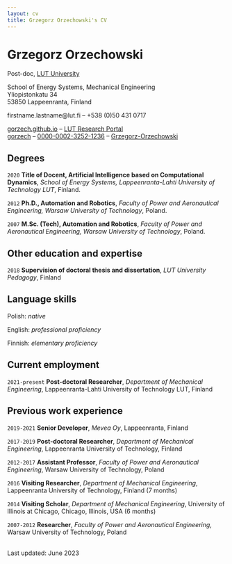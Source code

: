 ```yaml
---
layout: cv
title: Grzegorz Orzechowski's CV
---
```

# Grzegorz Orzechowski
Post-doc, [LUT University](https://www.lut.fi/en)

School of Energy Systems, Mechanical Engineering  
Yliopistonkatu 34  
53850 Lappeenranta, Finland  

<p><script language="JavaScript" type="text/javascript">w("temrtbem.bemrpubjfxv@yhg.sv");</script><noscript>firstname.lastname@lut.fi</noscript> – +538 (0)50 431 0717</p>

<div id="webaddress">
  <a href="https://gorzech.github.io"><i class="fas fa-home"></i> gorzech.github.io</a> – 
  <a href="https://research.lut.fi/converis/portal/detail/Person/42803"><i class="fas fa-users"></i> LUT Research Portal</a><br/>
  <a href="https://github.com/gorzech"><i class="fab fa-github"></i> gorzech</a> – 
  <a href="https://orcid.org/0000-0002-3252-1236"><i class="ai ai-orcid"></i> 0000-0002-3252-1236</a> – 
  <a href="https://www.researchgate.net/profile/Grzegorz-Orzechowski"><i class="ai ai-researchgate"></i> Grzegorz-Orzechowski</a>
</div>

## Degrees

`2020`
**Title of Docent, Artificial Intelligence based on Computational Dynamics**, *School of Energy Systems, Lappeenranta-Lahti University of Technology LUT*, Finland.

`2012`
**Ph.D., Automation and Robotics**, *Faculty of Power and Aeronautical Engineering, Warsaw University of Technology*, Poland.

`2007`
**M.Sc. (Tech), Automation and Robotics**, *Faculty of Power and Aeronautical Engineering, Warsaw University of Technology*, Poland.

## Other education and expertise

`2018`
**Supervision of doctoral thesis and dissertation**, *LUT University Pedagogy*, Finland

## Language skills

Polish: *native*

English: *professional proficiency*

Finnish: *elementary proficiency*

## Current employment

`2021-present` **Post-doctoral Researcher**, *Department of Mechanical Engineering*, Lappeenranta-Lahti University of Technology LUT, Finland

## Previous work experience 

`2019-2021` **Senior Developer**, *Mevea Oy*, Lappeenranta, Finland

`2017-2019` **Post-doctoral Researcher**, *Department of Mechanical Engineering*, Lappeenranta University of Technology, Finland

`2012-2017` **Assistant Professor**, *Faculty of Power and Aeronautical Engineering*, Warsaw University of Technology, Poland

`2016` **Visiting Researcher**, *Department of Mechanical Engineering*, 
Lappeenranta University of Technology, Finland (7 months)

`2014` **Visiting Scholar**, *Department of Mechanical Engineering*, University of Illinois at Chicago, Chicago, Illinois, USA (6 months)

`2007-2012` **Researcher**, *Faculty of Power and Aeronautical Engineering*, Warsaw University of Technology, Poland

<!-- ## Research funding and grants 

`2022-2024` **\textquotedblleft SANTTU -- To reduce stress from machine \& operator\textquotedblright , Business Finland project, €\,1\,006\,000, project manager, investigator.**

`2021-2024` **\textquotedblleft AITOC -- Artificial Intelligence supported Tool Chain in Manufacturing Engineering\textquotedblright , ITEA 3 project no. 19027, €\,1\,080\,376, investigator.**

`2019-2021` **\textquotedblleft Real-time simulator-driver design and manufacturing based on flexible systems\textquotedblright , Research project 845600 -- RealFlex, granted by European Commission under Marie Sk\l odowska-Curie Individual Fellowships, €\,202\,681, principal investigator.**

`2017-2018` **\textquotedblleft Virtual Coach Based on Multibody Dynamics\textquotedblright , Decision No. 305737, granted by Academy of Finland, €\,537\,809, project manager, no role in preparation, PI Perttu Hämäläinen.**

`2013-2017` **\textquotedblleft Flexible, Overconstrained Multibody Systems Modeling using Sequential and Parallel Methods\textquotedblright , Research project no. 2012/07/B/ST8/03993 granted by the Polish National Science Centre, 803\,480\,PLN (approx. €\,190\,000), contractor, co-author, PI Janusz Fr\k{a**czek.}

`2015` **\textquotedblleft Modeling of Composite Structures using Flexible Multibody Absolute Nodal Coordinate Formulation\textquotedblright , Research project granted by the Dean of The Faculty of Power and Aeronautical Engineering, 20\,000\,PLN (appro6x. €\,4\,500), principal investigator.**

`2013` **\textquotedblleft Modeling of Flexible Multibody Systems using Absolute Nodal Coordinate Formulation and Explicit Integration Schemes\textquotedblright , Research project granted by the Dean of The Faculty of Power and Aeronautical Engineering, 20\,000\,PLN (approx. €\,4\,500), principal investigator.**

`2011-2013` **\textquotedblleft Modeling of Flexible Multibody Systems in Absolute Nodal Coordinate Formulation\textquotedblright , Doctoral research project no. N N514 673340 granted by the Polish National Science Centre, 80\,000\,PLN (approx. €\,19\,000), main author, contractor, PI Janusz Fr\k{a**czek.}

## Research output

**Eighteen  publications in international peer-reviewed journals.**

**One referred book chapter.**

**Fourteen conference publications.**

**Boat dynamics simulator written in Julia -- \href{https://github.com/gorzech/BoatDynamics.jl**{github.com/gorzech/BoatDynamics.jl}}

**Monte Carlo Tree Seach method implementation in Julia -- \href{https://github.com/gorzech/PureMCTS.jl**{github.com/gorzech/PureMCTS.jl}}

**Environments for Monte Carlo Tree Search method -- \href{https://github.com/gorzech/Environments.jl**{github.com/gorzech/Environments.jl}}

## Research supervision and leadership experience

`2014-2022` **Supervision of ten bachelor's and five master's theses.**

`2021-present` **Co-supervision of two doctoral theses (ongoing).**

`2021-present` **Leadership in SANTTU project:**
\begin{itemize}
    \item Project leader of two work packages. Management and coordination of the work of five research groups at three Finnish universities (LUT, Aalto, Oulu). 
    \item Research group leader at LUT. Instructing two post-doctoral researchers, two doctoral students, and visiting researchers (currently one). 
\end{itemize}

## Teaching merits

`2017-2022` **Post-graduate and doctoral course on ``Computer methods in mechanics'', LUT University.**

`2008-2017` **Lecturer and tutor on various faculty courses at Warsaw University of Technology (including automation, robotics, statistics, artificial intelligence, mechanics).**

## Awards and honours

`2016` **1st degree team award for scientific achievements, Rector of Warsaw University of Technology (60\% participation in the work). Award received jointly with J. Frączek and P. Malczyk.**

`2014` **3rd degree individual award of the Rector of the Warsaw University of Technology for scientific achievements.**

## Other key academic merits

`2023` **Co-chair of the 19th International Conference on Multibody Systems, Nonlinear Dynamics, and Control (ASME IDETC-CIE).**

`2022` **Member of the ASME Technical Committee on Multibody Systems and Nonlinear Dynamics.**

`2022` **Preparatory Committee Member of the International Society of Mechanical System Dynamics.**

`2022` **Member of the Young Scientists Editorial Board of the International Journal of Mechanical System Dynamics.**

`2022` **Co-organizer of the special issue on \textquotedblleft Bid-data techniques in Multibody Dynamics\textquotedblright{**in Journal of Multibody Systems Dynamics.}

`2019` **Co-organizer of the Symposium on Flexible Multibody Dynamics within the ASME International Conference on Multibody Systems, Nonlinear Dynamics, and Control.**

`2009` **Co-organizer of the ECCOMAS Thematic Conference on Multibody Dynamics, Warsaw, Poland.**

`2015-2023` **Reviewer for the following international journals: Nonlinear Dynamics, Journal of Sound and Vibrations, Computer Methods in Applied Mechanics and Engineering, Archive of Mechanical Engineering and Proceedings of the Institution of Mechanical Engineers, Part C: Journal of Mechanical Engineering Science, Multibody System Dynamics.**
-->

<!--

## Publications

*Publication list also available [in Google Scholar](https://scholar.google.fi/citations?user=FvYhWOAAAAAJ). \* = student as lead author, &dagger; = shared first authorship.*


### Software

**D. M. Whipp**. Tc1D: a 1D thermal and thermochronometer age prediction model for quantifying rates of geodynamic and geomorphic processes. doi: [10.5281/zenodo.7124271](https://doi.org/10.5281/zenodo.7124271)

**D. M. Whipp**and R. A. Ketcham. tcplotter: a Python package for creating and customizing thermochronometer age and closure temperature plots. doi: [10.5281/zenodo.5958939](https://doi.org/10.5281/zenodo.5958939).


### Research funding

`2021-2023`
**Project funding**, *Renlund foundation*, Finland, 37 992€. Sole PI.<br/>
Building quantitative links between geodynamics and metamorphism in the Paleoproterozoic: Insight into emplacement of orogenic gold deposits

## Teaching

Links: <i class="fas fa-home"></i> = course homepage, <i class="fab fa-github"></i> = course GitHub page, <i class="fab fa-youtube"></i> = course YouTube channel

### Main courses

`2013-present`
*Department of Geosciences and Geography, University of Helsinki*, Helsinki, Finland.

- \- Current Topics in Global Geophysics Research
- \- Geo-Python (with Henrikki Tenkanen and Vuokko Heikinheimo) &nbsp;&nbsp;&nbsp;&nbsp;&nbsp;<a href="https://geo-python.github.io"><i class="fas fa-home"></i></a>&nbsp;&nbsp;&nbsp;&nbsp;&nbsp;<a href="https://github.com/Geo-Python"><i class="fab fa-github"></i></a>&nbsp;&nbsp;&nbsp;&nbsp;&nbsp;<a href="https://www.youtube.com/channel/UCQ1_1hZ0A1Vic2zmWE56s2A/playlists"><i class="fab fa-youtube"></i></a>
- \- Geodynamics &nbsp;&nbsp;&nbsp;&nbsp;&nbsp;<a href="https://www.youtube.com/channel/UCsSTyHHQVvnGdnKbidSj94A/playlists"><i class="fab fa-youtube"></i></a>
- \- Introduction to Lithospheric Geodynamic Modelling (with Lars Kaislaniemi) &nbsp;&nbsp;&nbsp;&nbsp;&nbsp;<a href="https://introgm.github.io"><i class="fas fa-home"></i></a>&nbsp;&nbsp;&nbsp;&nbsp;&nbsp;<a href="https://github.com/IntroGM"><i class="fab fa-github"></i></a>
- \- Introduction to Quantitative Geology &nbsp;&nbsp;&nbsp;&nbsp;&nbsp;<a href="https://introqg.github.io"><i class="fas fa-home"></i></a>&nbsp;&nbsp;&nbsp;&nbsp;&nbsp;<a href="https://github.com/IntroQG"><i class="fab fa-github"></i></a>&nbsp;&nbsp;&nbsp;&nbsp;&nbsp;<a href="https://www.youtube.com/channel/UClNYqKkR-lRWyn7jes0Khcw/videos"><i class="fab fa-youtube"></i></a>
- \- Lithospheric Structure and Dynamics (with Ilmo Kukkonen)

`2018`
*Department of Geosciences and Geography, University of Helsinki*, Helsinki, Finland.

- \- Conducting scientific research (with Tapani Rämö)&nbsp;&nbsp;&nbsp;&nbsp;&nbsp;<a href="https://wiki.helsinki.fi/x/9kQ6Dw"><i class="fas fa-home"></i></a>

### Short courses

`2017`
**Low-temperature thermochronology**, *GeoDoc short course, University of Helsinki*, Helsinki, Finland. <a href="https://thermochron.github.io"><i class="fas fa-home"></i></a> <a href="https://www.youtube.com/channel/UCNL_O8rOUsIRRzhvqh8qgjg"><i class="fab fa-youtube"></i></a><br/>
Co-taught with Ilmo Kukkonen and invited lecturers Cécile Gautheron, Christoph Glotzbach, and Clare Warren

### Assistant teaching

`2003–2007`
*Department of Geological Sciences, University of Michigan*, Ann Arbor, MI, USA

- \- Earth Surface Processes and Soils laboratory
- \- Geology of the Rockies, University of Michigan Camp Davis, WY, USA
- \- Introduction to Geology laboratory/discussion
- \- Introduction to Oceanography laboratory

## Supervision

### Postdoctoral researchers

`2015-2018`
**Lars Kaislaniemi**, *Department of Geosciences and Geography, University of Helsinki*, Helsinki, Finland.

### Doctoral researchers
`2021-present`
**Miisa Häkkinen**, *Department of Geosciences and Geography, University of Helsinki*, Helsinki, Finland.<br/>
Co-supervised with Jon Pownall and Pentti Hölttä (GTK)

`2020-present`
**Veikko Peltonen**, *Department of Geosciences and Geography, University of Helsinki*, Helsinki, Finland.<br/>
Co-supervised with Seija Kultti

`2019-present`
**Tuija Luhta**, *Institute of Seismology, University of Helsinki*, Helsinki, Finland.<br/>
Co-supervised with Timo Tiira

`2017-2021`
**Matthias Nettesheim**, *Department of Geosciences, University of Tübingen*, Tübingen, Germany.<br/>
Co-supervised with Todd Ehlers

`2014-2018`
**Jorina Schütt**, *Department of Geosciences and Geography, University of Helsinki*, Helsinki, Finland.

### Masters students

`2021-present`
**Leevi Tuikka**, *Master's Program in Geology and Geophysics, University of Helsinki*, Helsinki, Finland.

`2020-present`
**Ida-Maria Hanski**, *Master's Program in Geology and Geophysics, University of Helsinki*, Helsinki, Finland.<br/>
Co-supervised with Tuija Luhta and Kati Oinonen

`2018-2021`
**Aleksi Rantanen**, *Master's Program in Geology and Geophysics, University of Helsinki*, Helsinki, Finland.

`2019-2020`
**Yijun Wang**, *Master's Program in Geology and Geophysics, University of Helsinki*, Helsinki, Finland.

`2017-2020`
**Lotta Ylä-Mella**, *Master's Program in Geology and Geophysics, University of Helsinki*, Helsinki, Finland.<br/>
Co-supervised with Ilmo Kukkonen

`2017-2019`
**Nelli Metiäinen**, *Master's Program in Geography, University of Helsinki*, Helsinki, Finland.

`2014-2016`
**Niclas Blomqvist**, *Department of Geosciences and Geography, University of Helsinki*, Helsinki, Finland.<br/>
Now: Geologist, Pöyry Finland Oy

### Bachelors theses -->

<!-- `2019-present`
**Christoph Brendel**, *Institute for Geology, University of Hamburg*, Hamburg, Germany. -->
<!--
`2021-2023`
**Minttu Pekkala**, *Bachelor's Program in Geoscience, University of Helsinki*, Helsinki, Finland.

`2018-2020`
**Leevi Tuikka**, *Bachelor's Program in Physical Sciences, University of Helsinki*, Helsinki, Finland.

`2016–2018`
**Lotta Ylä-Mella**, *Bachelor's Program in Physical Sciences, University of Helsinki*, Helsinki, Finland.

`2016–2017`
**Jennifer Hällsten**, *Department of Geosciences and Geography, University of Helsinki*, Helsinki, Finland.<br/>
Co-supervised with Jorina Schütt

### Visiting researchers

`2017-present`
**Mehrnoosh Ghadimi**, *Department of Physical Geography, University of Tehran*, Tehran, Iran.

## Professional training

`2020`
**Learning in Higher Education (UP1)**, *Centre for University Teaching and Learning, University of Helsinki*, Helsinki, Finland.<br/>
Five credit introductory course for university pedagogy.

`2019`
**Unilead leadership program**, *Faculty of Science, University of Helsinki*, Helsinki, Finland.<br/>
Leadership program organized by the Faculty of Science for the University of Helsinki supervisors to support them in their managerial duties and develop their leadership skills.

`2007`
**Classroom observation**, *Center for Research on Learning and Teaching, University of Michigan*, Ann Arbor, MI, USA.<br/>
A short course on how to conduct and share classroom observations.

## Professional service

`2022-present`
**Member**, Finnish national International Lithosphere Program (ILP) committee.

## Memberships

`2014-present`
European Geosciences Union

`2005-present`
Geological Society of America

`2003-present`
American Geophysical Union

## Languages

Native: English

Basic: Finnish, French, German

## Personal

Birth date: 9 March 1980

Citizenship: USA

Residence: Finland (Permanent resident)

 
Family: Married, two children
-->

<br/>Last updated: June 2023<br/><br/>
